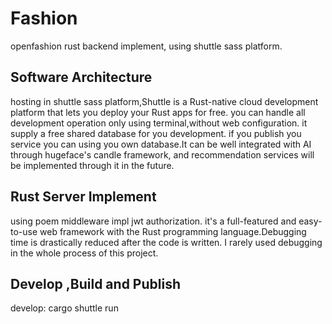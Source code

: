 # Fashion

openfashion rust backend implement, using shuttle sass platform.


## Software Architecture

hosting in shuttle sass platform,Shuttle is a Rust-native cloud development platform that lets you deploy your Rust apps for free. you can handle all development operation only using terminal,without web configuration. it supply a free shared database for you development. if you publish you service you can using you own database.It can be well integrated with AI through hugeface's candle framework, and recommendation services will be implemented through it in the future.

## Rust Server Implement

using poem middleware impl jwt authorization. it's a full-featured and easy-to-use web framework with the Rust programming language.Debugging time is drastically reduced after the code is written. I rarely used debugging in the whole process of this project.

## Develop ,Build and Publish

develop: cargo shuttle run
